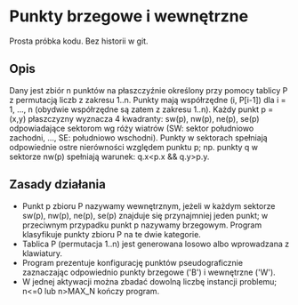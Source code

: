 # Punkty brzegowe i wewnętrzne
Prosta próbka kodu. Bez historii w git.
## Opis
Dany jest zbiór n punktów na płaszczyźnie określony przy pomocy tablicy P z permutacją liczb z zakresu 1..n.
Punkty mają współrzędne (i, P[i-1]) dla i = 1, ..., n (obydwie współrzędne są zatem z zakresu 1..n).
Każdy punkt p = (x,y) płaszczyzny wyznacza 4 kwadranty: sw(p), nw(p), ne(p), se(p) odpowiadające sektorom wg róży wiatrów (SW: sektor południowo zachodni, ..., SE: południowo wschodni).
Punkty w sektorach spełniają odpowiednie ostre nierówności względem punktu p; np. punkty q w sektorze nw(p) spełniają warunek: q.x<p.x && q.y>p.y.
## Zasady działania
- Punkt p zbioru P nazywamy wewnętrznym, jeżeli w każdym sektorze sw(p), nw(p), ne(p), se(p) znajduje się przynajmniej jeden punkt; w przeciwnym przypadku punkt p nazywamy brzegowym. Program klasyfikuje punkty zbioru P na te dwie kategorie.
- Tablica P (permutacja 1..n) jest generowana losowo albo wprowadzana z klawiatury.
- Program prezentuje konfigurację punktów pseudograficznie zaznaczając odpowiednio punkty brzegowe ('B') i wewnętrzne ('W').
- W jednej aktywacji można zbadać dowolną liczbę instancji problemu; n<=0 lub n>MAX_N kończy program.
